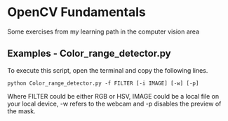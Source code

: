 # OpenCV Fundamentals
 Some exercises from my learning path in the computer vision area

## Examples - Color_range_detector.py
 To execute this script, open the terminal and copy the following lines.
 
````commandline
python Color_range_detector.py -f FILTER [-i IMAGE] [-w] [-p]
````

Where FILTER could be either RGB or HSV, IMAGE could be a local file on your local device, -w refers to the webcam and 
-p disables the preview of the mask.